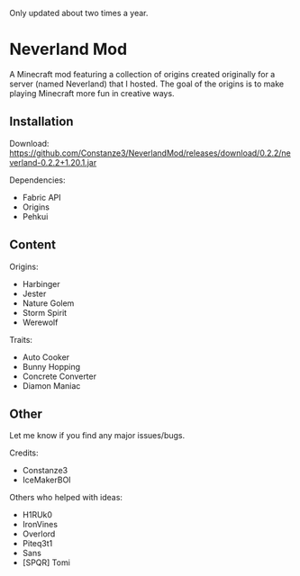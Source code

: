 Only updated about two times a year.

# Neverland Mod
A Minecraft mod featuring a collection of origins created originally for a server (named Neverland) that I hosted.
The goal of the origins is to make playing Minecraft more fun in creative ways.

## Installation

Download: https://github.com/Constanze3/NeverlandMod/releases/download/0.2.2/neverland-0.2.2+1.20.1.jar

Dependencies:
- Fabric API
- Origins
- Pehkui

## Content

Origins:
- Harbinger
- Jester
- Nature Golem
- Storm Spirit
- Werewolf

Traits:
- Auto Cooker
- Bunny Hopping
- Concrete Converter
- Diamon Maniac

## Other

Let me know if you find any major issues/bugs.

Credits:
- Constanze3
- IceMakerBOI

Others who helped with ideas:
- H1RUk0
- IronVines
- Overlord
- Piteq3t1
- Sans
- [SPQR] Tomi
